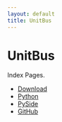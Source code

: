 ```yaml
---
layout: default
title: UnitBus
---
```


# UnitBus

Index Pages.

- [Download](https://unitbus.github.io/pages/download)
- [Python](https://unitbus.github.io/pages/python)
- [PySide](https://unitbus.github.io/pages/pyside)
- [GitHub](https://unitbus.github.io/pages/github)
